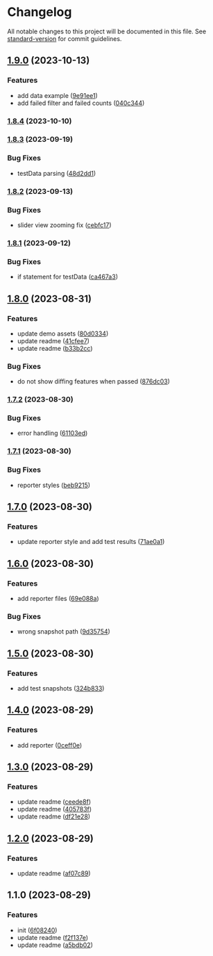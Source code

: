 # Changelog

All notable changes to this project will be documented in this file. See [standard-version](https://github.com/conventional-changelog/standard-version) for commit guidelines.

## [1.9.0](https://github.com/dreamshotrocks/cypress-lens/compare/v1.8.4...v1.9.0) (2023-10-13)


### Features

* add data example ([9e91ee1](https://github.com/dreamshotrocks/cypress-lens/commit/9e91ee1e3e28ed392ec0bda99c7fe0c553e16453))
* add failed filter and failed counts ([040c344](https://github.com/dreamshotrocks/cypress-lens/commit/040c34405a32dd8bd7afcf06ae4ecb99f741d39e))

### [1.8.4](https://github.com/dreamshotrocks/cypress-lens/compare/v1.8.3...v1.8.4) (2023-10-10)

### [1.8.3](https://github.com/dreamshotrocks/cypress-lens/compare/v1.8.2...v1.8.3) (2023-09-19)


### Bug Fixes

* testData parsing ([48d2dd1](https://github.com/dreamshotrocks/cypress-lens/commit/48d2dd1fdbf6792a0049022e4f7d864c30d83f24))

### [1.8.2](https://github.com/dreamshotrocks/cypress-lens/compare/v1.8.1...v1.8.2) (2023-09-13)


### Bug Fixes

* slider view zooming fix ([cebfc17](https://github.com/dreamshotrocks/cypress-lens/commit/cebfc17347bd5992b51b9d086e6e17d536fb30b7))

### [1.8.1](https://github.com/dreamshotrocks/cypress-lens/compare/v1.8.0...v1.8.1) (2023-09-12)


### Bug Fixes

* if statement for testData ([ca467a3](https://github.com/dreamshotrocks/cypress-lens/commit/ca467a3ca42e33e3761de75e161a4a2724685b41))

## [1.8.0](https://github.com/dreamshotrocks/cypress-lens/compare/v1.7.2...v1.8.0) (2023-08-31)


### Features

* update demo assets ([80d0334](https://github.com/dreamshotrocks/cypress-lens/commit/80d0334a3e64ad49318fe7b6b57cbf62a7898464))
* update readme ([41cfee7](https://github.com/dreamshotrocks/cypress-lens/commit/41cfee7acf70a54656debacda1afe7250ff9cc2e))
* update readme ([b33b2cc](https://github.com/dreamshotrocks/cypress-lens/commit/b33b2ccab2e203ad34321f2ae30d7c86cbd28d8a))


### Bug Fixes

* do not show diffing features when passed ([876dc03](https://github.com/dreamshotrocks/cypress-lens/commit/876dc0364a345f8a636c450b161278f6183978ac))

### [1.7.2](https://github.com/dreamshotrocks/cypress-lens/compare/v1.7.1...v1.7.2) (2023-08-30)


### Bug Fixes

* error handling ([61103ed](https://github.com/dreamshotrocks/cypress-lens/commit/61103ed41e0bf703f962ec0dde0b628d04ed0fd5))

### [1.7.1](https://github.com/dreamshotrocks/cypress-lens/compare/v1.7.0...v1.7.1) (2023-08-30)


### Bug Fixes

* reporter styles ([beb9215](https://github.com/dreamshotrocks/cypress-lens/commit/beb9215f6377b52b59ed68de8c1491a4ab076ac3))

## [1.7.0](https://github.com/dreamshotrocks/cypress-lens/compare/v1.6.0...v1.7.0) (2023-08-30)


### Features

* update reporter style and add test results ([71ae0a1](https://github.com/dreamshotrocks/cypress-lens/commit/71ae0a18f2a07995cf2bc6fe6b2e90746600aa07))

## [1.6.0](https://github.com/dreamshotrocks/cypress-lens/compare/v1.5.0...v1.6.0) (2023-08-30)


### Features

* add reporter files ([69e088a](https://github.com/dreamshotrocks/cypress-lens/commit/69e088a5278a2351c0e5e84efcf4785e0756697f))


### Bug Fixes

* wrong snapshot path ([9d35754](https://github.com/dreamshotrocks/cypress-lens/commit/9d357542565108f95960c818a3b8151e9bafd701))

## [1.5.0](https://github.com/dreamshotrocks/cypress-lens/compare/v1.4.0...v1.5.0) (2023-08-30)


### Features

* add test snapshots ([324b833](https://github.com/dreamshotrocks/cypress-lens/commit/324b83392c01f47896c58aaa72e8846b7e7af2bc))

## [1.4.0](https://github.com/dreamshotrocks/cypress-lens/compare/v1.3.0...v1.4.0) (2023-08-29)


### Features

* add reporter ([0ceff0e](https://github.com/dreamshotrocks/cypress-lens/commit/0ceff0e3e91cb1e2f7434219c62441b9d5a2641c))

## [1.3.0](https://github.com/dreamshotrocks/cypress-lens/compare/v1.2.0...v1.3.0) (2023-08-29)


### Features

* update readme ([ceede8f](https://github.com/dreamshotrocks/cypress-lens/commit/ceede8f137b43c386945497405b5767155764cfa))
* update readme ([405783f](https://github.com/dreamshotrocks/cypress-lens/commit/405783f0e40f7e2aad71718178c55715f6a89e5a))
* update readme ([df21e28](https://github.com/dreamshotrocks/cypress-lens/commit/df21e28cb69b4c0b305531f7b3544c7ff12960b9))

## [1.2.0](https://github.com/dreamshotrocks/cypress-lens/compare/v1.1.0...v1.2.0) (2023-08-29)


### Features

* update readme ([af07c89](https://github.com/dreamshotrocks/cypress-lens/commit/af07c89e27503ea0e8a53b272522c5bf0dc1928d))

## 1.1.0 (2023-08-29)


### Features

* init ([6f08240](https://github.com/dreamshotrocks/cypress-lens/commit/6f0824047abd47cd200633b26068838efd6ed735))
* update readme ([f2f137e](https://github.com/dreamshotrocks/cypress-lens/commit/f2f137e666dd51e14fe53404b11b74619f023883))
* update readme ([a5bdb02](https://github.com/dreamshotrocks/cypress-lens/commit/a5bdb02596a865487ec2832c7c9acafa9b2e891b))
